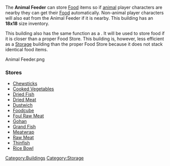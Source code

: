 The **Animal Feeder** can store [Food](Food.md "wikilink") items so if
[animal](Fauna.md "wikilink") player characters are nearby they can get
their [Food](Food.md "wikilink") automatically. Non-animal player
characters will also eat from the Animal Feeder if it is nearby. This
building has an **18x18** size inventory.

This building also has the same function as a [](Food_Store.md). It will be used to store food if it is
closer than a proper Food Store. This building is, however, less
efficient as a [Storage](Storage.md "wikilink") building than the proper
Food Store because it does not stack identical food items.

Animal Feeder.png

### Stores

- [Chewsticks](Chewsticks.md "wikilink")
- [Cooked Vegetables](Cooked_Vegetables.md "wikilink")
- [Dried Fish](Dried_Fish.md "wikilink")
- [Dried Meat](Dried_Meat.md "wikilink")
- [Dustwich](Dustwich.md "wikilink")
- [Foodcube](Foodcube.md "wikilink")
- [Foul Raw Meat](Foul_Raw_Meat.md "wikilink")
- [Gohan](Gohan.md "wikilink")
- [Grand Fish](Grand_Fish.md "wikilink")
- [Meatwrap](Meatwrap.md "wikilink")
- [Raw Meat](Raw_Meat.md "wikilink")
- [Thinfish](Thinfish.md "wikilink")
- [Rice Bowl](Rice_Bowl.md "wikilink")

[Category:Buildings](Category:Buildings "wikilink")
[Category:Storage](Category:Storage "wikilink")